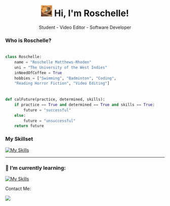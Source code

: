 <h1 align= "center"> <img src="images/typingcat.gif" width="35" /> Hi, I'm Roschelle! </h1>

<p align= "center">Student - Video Editor - Software Developer</p>

### Who is Roschelle?

```python

class Roschelle:
    name = "Roschelle Matthews-Rhoden"
    uni = "The University of the West Indies"
    inNeedOfCoffee = True
    hobbies = ["Swimming", "Badminton", "Coding",
    "Reading Horror Fiction", "Video Editing"]


def calFuture(practice, determined, skills):
    if practice == True and determined == True and skills == True:
        future = "successful"
    else:
        future = "unsuccessful"
    return future

```

<h3>My Skillset</h3>

<p> </p>

[![My Skills](https://skills.thijs.gg/icons?i=js,html,css,php,python,java)](https://skills.thijs.gg)

---

<h3>🌱 I’m currently learning:</h3>

[![My Skills](https://skills.thijs.gg/icons?i=nodejs,react)](https://skills.thijs.gg)

<p>Contact Me:</p>
<a href="mailto:roschellematthewsrhoden@gmail.com?subject=%20Roschelle%20Matthews-Rhoden"><img src="https://img.shields.io/badge/gmail-%23D14836.svg?&style=for-the-badge&logo=gmail&logoColor=white" />
